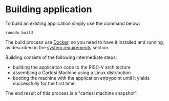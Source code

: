 # Building application

To build an existing application simply use the command below:

```shell
sunodo build
```

The build process use [Docker](https://www.docker.com/), so you need to have it installed and running, as described in the [system requirements](../introduction/installing#system-requirements) section.

Building consists of the following intermediate steps:

-   building the application code to the RISC-V architecture
-   assembling a Cartesi Machine using a Linux distribution
-   booting the machine with the application entrypoint until it yields successfully for the first time.

The end result of this process is a "cartesi machine snapshot".
